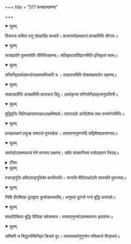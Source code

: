 +++
title = "517 प्रत्यक्षलक्षणम्"

+++


<details open><summary>मूलम्</summary>

विकल्प्य कथितं तत्तु संग्रहादिह कथ्यते। कल्पनापोढमभ्रान्तं प्रत्यक्षमिति सौगताः॥
</details>



<details open><summary>मूलम्</summary>

सत्संप्रयोगे पुरुषस्येति जैमिनिलक्षणम्। सन्निकृष्टार्थविज्ञानमिति वृत्तिकृतां मतम्॥
</details>



<details open><summary>मूलम्</summary>

यत्त्विन्द्रियार्थसंबन्धोत्पन्नमव्यभिचारि च । तत्प्रत्यभमिति पोक्तमक्षपादेन लक्षणम्॥
</details>



<details open><summary>मूलम्</summary>

साक्षात्प्रतीतिः प्रत्यक्षमिति प्राभाकरा विदुः। अर्थाकृत्या परिणतेन्द्रियवृत्त्यनुपातिनी॥
</details>



<details open><summary>मूलम्</summary>

बुद्धिवृत्तिः चितिच्छायामापन्नाऽध्यक्षमिष्यते। पातञ्जलैः कापिलैश्च तथा तन्मार्गगामिभिः॥
</details>



<details open><summary>मूलम्</summary>

प्रत्यक्षलक्षणं प्राहुऋ स्पष्टतां पुनरार्हताः। अस्पष्टमनुमानादि सद्विशेषाप्रकाशनात्॥
</details>



<details open><summary>मूलम्</summary>

चार्वाकोऽशक्यकरमं मेने मानस्य लक्षणम्। तथैवं संख्यानियमं तत्रोदाहरणं त्विदम्॥
</details>



<details><summary>टीका</summary>

न्या. म.[64]
</details>



<details open><summary>मूलम्</summary>

वक्राङ्गुलिः प्रविरलाङ्गुलिरेष करस्त्विति। जानाति मीलिताक्षोऽपि तमस्यपि पुमानयम्॥
</details>



<details open><summary>मूलम्</summary>

निशि दीपशिखा दूराद्दृष्टा कुर्यात्प्रभामतीम्। अनुवादं दूरगते गन्धे बुद्धिः प्रजायते॥
</details>



<details open><summary>मूलम्</summary>

शब्दादिविषया बुद्धिः वितिच्रा सर्वसम्मता। तस्मादनुगमोऽशक्यकरणः हृदयंगमः॥
</details>



<details open><summary>मूलम्</summary>

सर्वेष्वपि च सिद्धान्तेष्विन्द्रियं क्रियते पुरः। ततस्त्वार्थानुगुण्येन परिष्कारो विजृम्भते॥
</details>

